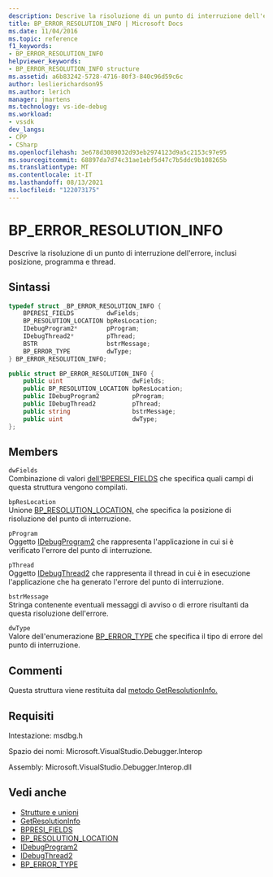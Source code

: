 ```yaml
---
description: Descrive la risoluzione di un punto di interruzione dell'errore, inclusi posizione, programma e thread.
title: BP_ERROR_RESOLUTION_INFO | Microsoft Docs
ms.date: 11/04/2016
ms.topic: reference
f1_keywords:
- BP_ERROR_RESOLUTION_INFO
helpviewer_keywords:
- BP_ERROR_RESOLUTION_INFO structure
ms.assetid: a6b83242-5728-4716-80f3-840c96d59c6c
author: leslierichardson95
ms.author: lerich
manager: jmartens
ms.technology: vs-ide-debug
ms.workload:
- vssdk
dev_langs:
- CPP
- CSharp
ms.openlocfilehash: 3e678d3089032d93eb2974123d9a5c2153c97e95
ms.sourcegitcommit: 68897da7d74c31ae1ebf5d47c7b5ddc9b108265b
ms.translationtype: MT
ms.contentlocale: it-IT
ms.lasthandoff: 08/13/2021
ms.locfileid: "122073175"
---
```

# <a name="bp_error_resolution_info"></a>BP_ERROR_RESOLUTION_INFO
Descrive la risoluzione di un punto di interruzione dell'errore, inclusi posizione, programma e thread.

## <a name="syntax"></a>Sintassi

```cpp
typedef struct _BP_ERROR_RESOLUTION_INFO {
    BPERESI_FIELDS         dwFields;
    BP_RESOLUTION_LOCATION bpResLocation;
    IDebugProgram2*        pProgram;
    IDebugThread2*         pThread;
    BSTR                   bstrMessage;
    BP_ERROR_TYPE          dwType;
} BP_ERROR_RESOLUTION_INFO;
```

```csharp
public struct BP_ERROR_RESOLUTION_INFO {
    public uint                   dwFields;
    public BP_RESOLUTION_LOCATION bpResLocation;
    public IDebugProgram2         pProgram;
    public IDebugThread2          pThread;
    public string                 bstrMessage;
    public uint                   dwType;
};
```

## <a name="members"></a>Members
`dwFields`\
Combinazione di valori [dell'BPERESI_FIELDS](../../../extensibility/debugger/reference/bperesi-fields.md) che specifica quali campi di questa struttura vengono compilati.

`bpResLocation`\
Unione [BP_RESOLUTION_LOCATION,](../../../extensibility/debugger/reference/bp-resolution-location.md) che specifica la posizione di risoluzione del punto di interruzione.

`pProgram`\
Oggetto [IDebugProgram2](../../../extensibility/debugger/reference/idebugprogram2.md) che rappresenta l'applicazione in cui si è verificato l'errore del punto di interruzione.

`pThread`\
Oggetto [IDebugThread2](../../../extensibility/debugger/reference/idebugthread2.md) che rappresenta il thread in cui è in esecuzione l'applicazione che ha generato l'errore del punto di interruzione.

`bstrMessage`\
Stringa contenente eventuali messaggi di avviso o di errore risultanti da questa risoluzione dell'errore.

`dwType`\
Valore dell'enumerazione [BP_ERROR_TYPE](../../../extensibility/debugger/reference/bp-error-type.md) che specifica il tipo di errore del punto di interruzione.

## <a name="remarks"></a>Commenti
Questa struttura viene restituita dal [metodo GetResolutionInfo.](../../../extensibility/debugger/reference/idebugerrorbreakpointresolution2-getresolutioninfo.md)

## <a name="requirements"></a>Requisiti
Intestazione: msdbg.h

Spazio dei nomi: Microsoft.VisualStudio.Debugger.Interop

Assembly: Microsoft.VisualStudio.Debugger.Interop.dll

## <a name="see-also"></a>Vedi anche
- [Strutture e unioni](../../../extensibility/debugger/reference/structures-and-unions.md)
- [GetResolutionInfo](../../../extensibility/debugger/reference/idebugerrorbreakpointresolution2-getresolutioninfo.md)
- [BPRESI_FIELDS](../../../extensibility/debugger/reference/bpresi-fields.md)
- [BP_RESOLUTION_LOCATION](../../../extensibility/debugger/reference/bp-resolution-location.md)
- [IDebugProgram2](../../../extensibility/debugger/reference/idebugprogram2.md)
- [IDebugThread2](../../../extensibility/debugger/reference/idebugthread2.md)
- [BP_ERROR_TYPE](../../../extensibility/debugger/reference/bp-error-type.md)
